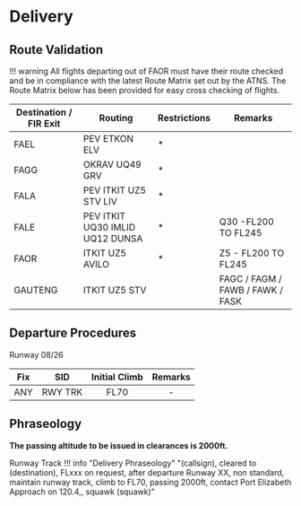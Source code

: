 # Delivery

## Route Validation

!!! warning
    All flights departing out of FAOR must have their route checked and be in compliance with the latest Route Matrix set out by the ATNS. The Route Matrix below has been provided for easy cross checking of flights.

| Destination / FIR Exit | Routing                                 | Restrictions   | Remarks                                  |
|-----------------------|-----------------------------------------|----------------|------------------------------------------|
| FAEL                  | PEV ETKON ELV                           | *              |                                          |
| FAGG                  | OKRAV UQ49 GRV                          | *              |                                          |
| FALA                  | PEV ITKIT UZ5 STV LIV                   | *              |                                          |
| FALE                  | PEV ITKIT UQ30 IMLID UQ12 DUNSA         | *        | Q30 -FL200 TO FL245                           |
| FAOR                  | ITKIT UZ5 AVILO                         | *          | Z5 - FL200 TO FL245 |
| GAUTENG           | ITKIT UZ5 STV                           |                | FAGC / FAGM / FAWB / FAWK / FASK         |


## Departure Procedures

Runway 08/26

| Fix | SID | Initial Climb | Remarks |
| :---------: | :---------: | :---------: | :---------: |
| ANY | RWY TRK | FL70 | - |

## Phraseology

**The passing altitude to be issued in clearances is 2000ft.**

Runway Track
!!! info "Delivery Phraseology"
    "(callsign), cleared to (destination), FLxxx on request, after departure Runway XX, non standard, maintain runway track, climb to FL70, passing 2000ft, contact Port Elizabeth Approach on 120.4,, squawk (squawk)"